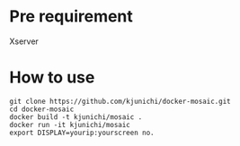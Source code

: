 # Pre requirement

Xserver

# How to use

```
git clone https://github.com/kjunichi/docker-mosaic.git
cd docker-mosaic
docker build -t kjunichi/mosaic .
docker run -it kjunichi/mosaic
export DISPLAY=yourip:yourscreen no.
```
